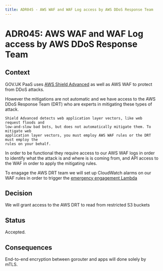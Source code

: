 ```yaml
---
title: ADR045 - AWS WAF and WAF Log access by AWS DDoS Response Team
---
```


# ADR045: AWS WAF and WAF Log access by AWS DDoS Response Team

## Context

GOV.UK PaaS uses [AWS Shield Advanced](https://aws.amazon.com/shield/features/#AWS_Shield_Advanced) as well as AWS WAF to protect from DDoS attacks.

However the mitigations are not automatic and we have access to the AWS DDoS Response Team 
(DRT) who are experts in mitigating these types of attack.

```
Shield Advanced detects web application layer vectors, like web request floods and 
low-and-slow bad bots, but does not automatically mitigate them. To mitigate web 
application layer vectors, you must employ AWS WAF rules or the DRT must employ the 
rules on your behalf.
```

In order to be functional they require access to our AWS WAF logs in order to identify what 
the attack is and where is is coming from, and API access to the WAF in order to apply the 
mitigating rules.

To enagage the AWS DRT team we will set up CloudWatch alarms on our WAF rules in order to trigger 
the [emergency engagement Lambda](https://s3.amazonaws.com/aws-shield-lambda/ShieldEngagementLambda.pdf)

## Decision

We will grant access to the AWS DRT to read from restricted S3 buckets

## Status

Accepted.

## Consequences

End-to-end encryption between gorouter and apps will done solely by mTLS.
